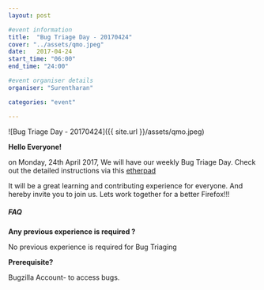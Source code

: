 ```yaml
---
layout: post

#event information
title:  "Bug Triage Day - 20170424"
cover: "../assets/qmo.jpeg"
date:   2017-04-24
start_time: "06:00"
end_time: "24:00"

#event organiser details
organiser: "Surentharan"

categories: "event"

---
```

![Bug Triage Day - 20170424]({{ site.url }}/assets/qmo.jpeg)

**Hello Everyone!**

on Monday, 24th April 2017, We will have our weekly Bug Triage Day. Check out the detailed instructions via this [etherpad](https://public.etherpad-mozilla.org/p/MozillaIN_QA_Bug_Triage_Day-20170424)

It will be a great learning and contributing experience for everyone. And hereby invite you to join us. Lets work together for a better Firefox!!!

##### FAQ

**Any previous experience is required ?**

No previous experience is required for Bug Triaging


**Prerequisite?**

Bugzilla Account- to access bugs.
